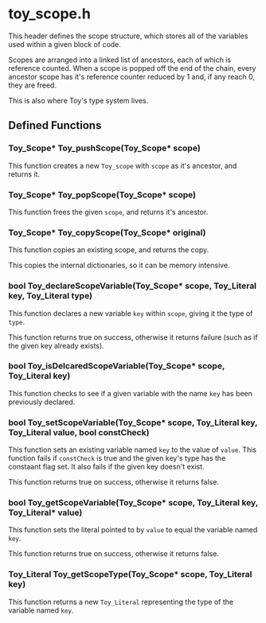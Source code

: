 
# toy_scope.h

This header defines the scope structure, which stores all of the variables used within a given block of code.

Scopes are arranged into a linked list of ancestors, each of which is reference counted. When a scope is popped off the end of the chain, every ancestor scope has it's reference counter reduced by 1 and, if any reach 0, they are freed.

This is also where Toy's type system lives.

## Defined Functions

### Toy_Scope* Toy_pushScope(Toy_Scope* scope)

This function creates a new `Toy_scope` with `scope` as it's ancestor, and returns it.

### Toy_Scope* Toy_popScope(Toy_Scope* scope)

This function frees the given `scope`, and returns it's ancestor.

### Toy_Scope* Toy_copyScope(Toy_Scope* original)

This function copies an existing scope, and returns the copy.

This copies the internal dictionaries, so it can be memory intensive.

### bool Toy_declareScopeVariable(Toy_Scope* scope, Toy_Literal key, Toy_Literal type)

This function declares a new variable `key` within `scope`, giving it the type of `type`.

This function returns true on success, otherwise it returns failure (such as if the given key already exists).

### bool Toy_isDelcaredScopeVariable(Toy_Scope* scope, Toy_Literal key)

This function checks to see if a given variable with the name `key` has been previously declared.

### bool Toy_setScopeVariable(Toy_Scope* scope, Toy_Literal key, Toy_Literal value, bool constCheck)

This function sets an existing variable named `key` to the value of `value`. This function fails if `constCheck` is true and the given key's type has the constaant flag set. It also fails if the given key doesn't exist.

This function returns true on success, otherwise it returns false.

### bool Toy_getScopeVariable(Toy_Scope* scope, Toy_Literal key, Toy_Literal* value)

This function sets the literal pointed to by `value` to equal the variable named `key`.

This function returns true on success, otherwise it returns false.

### Toy_Literal Toy_getScopeType(Toy_Scope* scope, Toy_Literal key)

This function returns a new `Toy_Literal` representing the type of the variable named `key`.
